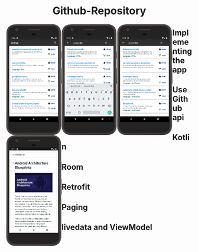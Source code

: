 <div align="center">
  <h1>Github-Repository</h1>
  <img align="left" width="150" height="300" src=https://github.com/ThantZinAung26/Github-Repository/blob/master/screenshot/device-2019-07-08-220813.png>
  <img align="left" width="150" height="300" src=https://github.com/ThantZinAung26/Github-Repository/blob/master/screenshot/device-2019-07-08-221013.png>
  <img align="left" width="150" height="300" src=https://github.com/ThantZinAung26/Github-Repository/blob/master/screenshot/device-2019-07-08-221042.png>
  <img align="left" width="150" height="300"src=https://github.com/ThantZinAung26/Github-Repository/blob/master/screenshot/device-2019-07-08-221205.png>
</div>
<h2>Implementing the app</h2>
<h2>Use Github api</h2>
<h2>Kotlin</h2>
<h2>Room</h2>
  <h2>Retrofit</h2>
<h2>Paging</h2>
<h2>livedata and ViewModel</h2>
